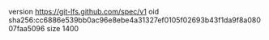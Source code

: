 version https://git-lfs.github.com/spec/v1
oid sha256:cc6886e539bb0ac96e8ebe4a31327ef0105f02693b43f1da9f8a08007faa5096
size 1400
